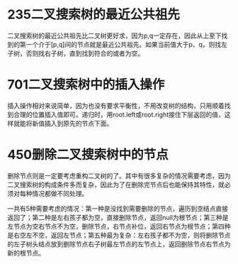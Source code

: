 # 235二叉搜索树的最近公共祖先
二叉搜索树的最近公共祖先比二叉树更好求，因为p,q一定存在，因此从上至下找到的第一个介于[p,q]间的节点就是最近公共祖先。如果当前值大于p、q，则找左子树，否则找右子树，直到找到符合的或者为空。

# 701二叉搜索树中的插入操作
插入操作相对来说简单，因为也没有要求平衡性，不用改变树的结构，只用顺着找到合理的位置插入值即可。递归时，用root.left或root.right接住下层返回的值，这样就能将新值插入到原先的节点下面。

# 450删除二叉搜索树中的节点
删除节点则是一定要考虑重构二叉树的了。其中有很多复杂的情况需要考虑，因为二叉搜索树的构成条件多而复杂，因此为了在删除完节点后也能保持其特性，就必须对每种情况都做不同处理。

一共有5种需要考虑的情况：第一种是没找到需要删除的节点，遍历到空结点直接返回了；第二种是左右孩子都为空，直接删除节点，返回null为根节点；第三种是左节点为空右节点不为空，删除节点，右节点补位，返回右节点为根节点；第四种是右空左不空，返回左节点；第五种最为复杂：左右孩子都不为空，则将删除节点的左子树头结点放到删除节点右子树最左节点的左节点上，返回删除节点右节点为新的根节点。